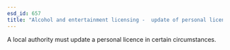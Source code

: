 ```yaml
---
esd_id: 657
title: "Alcohol and entertainment licensing -  update of personal licence document"
---
```


A local authority must update a personal licence in certain circumstances.

